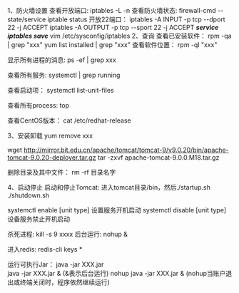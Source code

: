 1、防火墙设置
查看开放端口:	iptables -L -n
查看防火墙状态:	firewall-cmd --state/service iptable status
开放22端口：	iptables -A INPUT -p tcp --dport 22 -j ACCEPT
				iptables -A OUTPUT -p tcp --sport 22 -j ACCEPT
				***service iptables save***
				vim /etc/sysconfig/iptables
2、查询
查看已安装软件：	rpm -qa | grep "xxx"
					yum list installed | grep "xxx" 
查看软件位置：	rpm -ql "xxx"

显示所有进程的消息:		ps -ef | grep xxx

查看所有服务: systemctl | grep running

查看启动项：	systemctl list-unit-files

查看所有process: 		top

查看CentOS版本：	cat /etc/redhat-release

3、安装卸载
yum remove xxx

wget http://mirror.bit.edu.cn/apache/tomcat/tomcat-9/v9.0.20/bin/apache-tomcat-9.0.20-deployer.tar.gz
tar -zxvf apache-tomcat-9.0.0.M18.tar.gz

删除目录及其中文件：	rm -rf 目录名字

4、启动停止
启动和停止Tomcat:	进入tomcat目录/bin，然后./startup.sh	./shutdown.sh

systemctl enable [unit type] 	设置服务开机启动
systemctl disable [unit type] 	设备服务禁止开机启动

杀死进程:               kill -s 9 xxxx
后台运行:	nohup &

进入redis:	redis-cli
			keys *
			
运行可执行Jar：	java -jar XXX.jar  
				java -jar XXX.jar & (&表示后台运行)
				nohup java -jar XXX.jar & (nohup当账户退出或终端关闭时，程序依然继续运行)  
				

				

